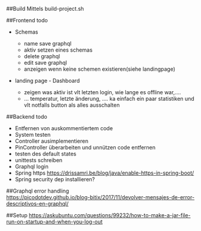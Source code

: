 ##Build
Mittels build-project.sh

##Frontend todo
* Schemas
  * name save graphql
  * aktiv setzen eines schemas
  * delete graphql
  * edit save graphql
  * anzeigen wenn keine schemen existieren(siehe landingpage)
  
* landing page - Dashboard
  * zeigen was aktiv ist vlt letzten login, wie lange es offline war,....
  * ... temperatur, letzte änderung, .... ka einfach ein paar statistiken und vlt notfalls button als alles ausschalten
  

##Backend todo
* Entfernen von auskommentiertem code
* System testen
* Controller ausimplementieren
* PinController überarbeiten und unnützen code entfernen
* testen des default states
* unittests schreiben
* Graphql login
* Spring https https://drissamri.be/blog/java/enable-https-in-spring-boot/
* Spring security dep installieren?

##Graphql error handling  
https://picodotdev.github.io/blog-bitix/2017/11/devolver-mensajes-de-error-descriptivos-en-graphql/

##Setup
https://askubuntu.com/questions/99232/how-to-make-a-jar-file-run-on-startup-and-when-you-log-out
